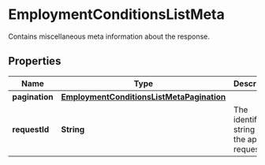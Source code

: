 

# EmploymentConditionsListMeta

Contains miscellaneous meta information about the response.

## Properties

| Name | Type | Description | Notes |
|------------ | ------------- | ------------- | -------------|
|**pagination** | [**EmploymentConditionsListMetaPagination**](EmploymentConditionsListMetaPagination.md) |  |  [optional] |
|**requestId** | **String** | The identifier string for the api request. |  [optional] |



